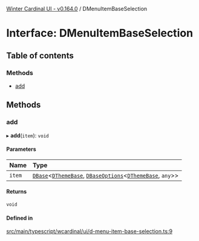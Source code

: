 [Winter Cardinal UI - v0.164.0](../index.md) / DMenuItemBaseSelection

# Interface: DMenuItemBaseSelection

## Table of contents

### Methods

- [add](DMenuItemBaseSelection.md#add)

## Methods

### add

▸ **add**(`item`): `void`

#### Parameters

| Name | Type |
| :------ | :------ |
| `item` | [`DBase`](../classes/DBase.md)<[`DThemeBase`](DThemeBase.md), [`DBaseOptions`](DBaseOptions.md)<[`DThemeBase`](DThemeBase.md), `any`\>\> |

#### Returns

`void`

#### Defined in

[src/main/typescript/wcardinal/ui/d-menu-item-base-selection.ts:9](https://github.com/winter-cardinal/winter-cardinal-ui/blob/v0.164.0/src/main/typescript/wcardinal/ui/d-menu-item-base-selection.ts#L9)
